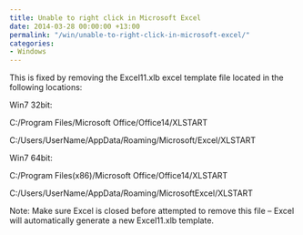 ```yaml
---
title: Unable to right click in Microsoft Excel
date: 2014-03-28 00:00:00 +13:00
permalink: "/win/unable-to-right-click-in-microsoft-excel/"
categories:
- Windows
---
```


This is fixed by removing the Excel11.xlb excel template file located in the following locations:


Win7 32bit:

C:/Program Files/Microsoft Office/Office14/XLSTART

C:/Users/UserName/AppData/Roaming/Microsoft/Excel/XLSTART

Win7 64bit:

C:/Program Files(x86)/Microsoft Office/Office14/XLSTART

C:/Users/UserName/AppData/Roaming/MicrosoftExcel/XLSTART

Note: Make sure Excel is closed before attempted to remove this file – Excel will automatically generate a new Excel11.xlb template.
